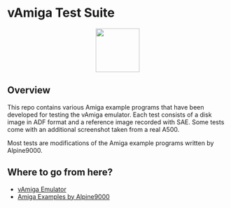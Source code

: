 # vAmiga Test Suite

<p align="center">
  <img src="http://www.dirkwhoffmann.de/vAMIGA/pics/vats1.png" height="100">
</p>

## Overview

This repo contains various Amiga example programs that have been developed for testing the vAmiga emulator. Each test consists of a disk image in ADF format and a reference image recorded with SAE. Some tests come with an additional screenshot taken from a real A500. 

Most tests are modifications of the Amiga example programs written by Alpine9000.



## Where to go from here?

- [vAmiga Emulator](https://github.com/dirkwhoffmann/vAmiga)
- [Amiga Examples by Alpine9000](https://github.com/alpine9000/amiga_examples)
